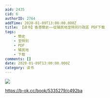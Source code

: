 ```yaml
---
aid: 2435
cid: 6
authorID: 2764
addTime: 2020-01-09T13:00:00.000Z
title: 【读书】香港簡史——從殖民地至特別行政區 PDF下载
tags:
    - 簡史
    - 至特別
    - PDF
    - 殖民地
    - 下载
comments: []
date: 2020-01-09T13:00:00.000Z
category: 读书
---
```


![](http://93.174.95.29/covers/2458000/cce8c5a5c8fd46ee31ec3c958d542329-d.jpg)

https://b-ok.cc/book/5335279/c492ba
